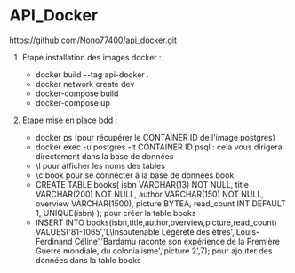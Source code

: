 # API_Docker

https://github.com/Nono77400/api_docker.git

1. Etape installation des images docker : 
    - docker build --tag api-docker .
    - docker network create dev
    - docker-compose build
    - docker-compose up


2. Etape mise en place bdd :

    - docker ps (pour récupérer le CONTAINER ID de l'image postgres)
    - docker exec -u postgres -it CONTAINER ID psql : cela vous dirigera directement dans la base de données 
    - \l    pour afficher les noms des tables
    - \c book    pour se connecter à la base de données book
    - CREATE TABLE books(
        isbn  VARCHAR(13) NOT NULL,
        title VARCHAR(200) NOT NULL,
        author VARCHAR(150) NOT NULL,
        overview VARCHAR(1500),
        picture BYTEA,
        read_count INT DEFAULT 1,
        UNIQUE(isbn)
    );                          pour créer la table books
    - INSERT INTO books(isbn,title,author,overview,picture,read_count) VALUES('81-1065','L\Insoutenable Légèreté des êtres','Louis-Ferdinand Céline','Bardamu raconte son expérience de la Première Guerre mondiale,
    du colonialisme','picture 2',7);     pour ajouter des données dans la table books
